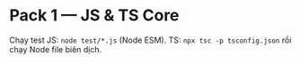 # Pack 1 — JS & TS Core
Chạy test JS: `node test/*.js` (Node ESM). TS: `npx tsc -p tsconfig.json` rồi chạy Node file biên dịch.